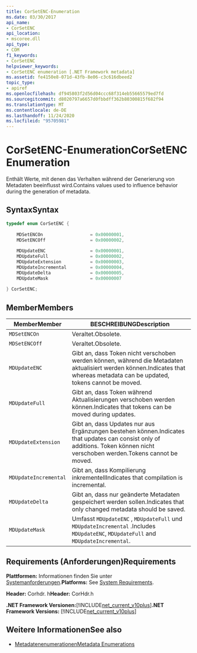 ```yaml
---
title: CorSetENC-Enumeration
ms.date: 03/30/2017
api_name:
- CorSetENC
api_location:
- mscoree.dll
api_type:
- COM
f1_keywords:
- CorSetENC
helpviewer_keywords:
- CorSetENC enumeration [.NET Framework metadata]
ms.assetid: fe4150e8-071d-43fb-8e06-c3c616dbeed2
topic_type:
- apiref
ms.openlocfilehash: df945803f2d56d04ccc68f314eb55665579ed7fd
ms.sourcegitcommit: d8020797a6657d0fbbdff362b80300815f682f94
ms.translationtype: MT
ms.contentlocale: de-DE
ms.lasthandoff: 11/24/2020
ms.locfileid: "95705981"
---
```

# <a name="corsetenc-enumeration"></a><span data-ttu-id="0ea42-102">CorSetENC-Enumeration</span><span class="sxs-lookup"><span data-stu-id="0ea42-102">CorSetENC Enumeration</span></span>

<span data-ttu-id="0ea42-103">Enthält Werte, mit denen das Verhalten während der Generierung von Metadaten beeinflusst wird.</span><span class="sxs-lookup"><span data-stu-id="0ea42-103">Contains values used to influence behavior during the generation of metadata.</span></span>  
  
## <a name="syntax"></a><span data-ttu-id="0ea42-104">Syntax</span><span class="sxs-lookup"><span data-stu-id="0ea42-104">Syntax</span></span>  
  
```cpp  
typedef enum CorSetENC {  
  
    MDSetENCOn                  = 0x00000001,  
    MDSetENCOff                 = 0x00000002,  
  
    MDUpdateENC                 = 0x00000001,  
    MDUpdateFull                = 0x00000002,  
    MDUpdateExtension           = 0x00000003,  
    MDUpdateIncremental         = 0x00000004,  
    MDUpdateDelta               = 0x00000005,  
    MDUpdateMask                = 0x00000007  
  
} CorSetENC;  
```  
  
## <a name="members"></a><span data-ttu-id="0ea42-105">Member</span><span class="sxs-lookup"><span data-stu-id="0ea42-105">Members</span></span>  
  
|<span data-ttu-id="0ea42-106">Member</span><span class="sxs-lookup"><span data-stu-id="0ea42-106">Member</span></span>|<span data-ttu-id="0ea42-107">BESCHREIBUNG</span><span class="sxs-lookup"><span data-stu-id="0ea42-107">Description</span></span>|  
|------------|-----------------|  
|`MDSetENCOn`|<span data-ttu-id="0ea42-108">Veraltet.</span><span class="sxs-lookup"><span data-stu-id="0ea42-108">Obsolete.</span></span>|  
|`MDSetENCOff`|<span data-ttu-id="0ea42-109">Veraltet.</span><span class="sxs-lookup"><span data-stu-id="0ea42-109">Obsolete.</span></span>|  
|`MDUpdateENC`|<span data-ttu-id="0ea42-110">Gibt an, dass Token nicht verschoben werden können, während die Metadaten aktualisiert werden können.</span><span class="sxs-lookup"><span data-stu-id="0ea42-110">Indicates that whereas metadata can be updated, tokens cannot be moved.</span></span>|  
|`MDUpdateFull`|<span data-ttu-id="0ea42-111">Gibt an, dass Token während Aktualisierungen verschoben werden können.</span><span class="sxs-lookup"><span data-stu-id="0ea42-111">Indicates that tokens can be moved during updates.</span></span>|  
|`MDUpdateExtension`|<span data-ttu-id="0ea42-112">Gibt an, dass Updates nur aus Ergänzungen bestehen können.</span><span class="sxs-lookup"><span data-stu-id="0ea42-112">Indicates that updates can consist only of additions.</span></span> <span data-ttu-id="0ea42-113">Token können nicht verschoben werden.</span><span class="sxs-lookup"><span data-stu-id="0ea42-113">Tokens cannot be moved.</span></span>|  
|`MDUpdateIncremental`|<span data-ttu-id="0ea42-114">Gibt an, dass Kompilierung inkrementell</span><span class="sxs-lookup"><span data-stu-id="0ea42-114">Indicates that compilation is incremental.</span></span>|  
|`MDUpdateDelta`|<span data-ttu-id="0ea42-115">Gibt an, dass nur geänderte Metadaten gespeichert werden sollen.</span><span class="sxs-lookup"><span data-stu-id="0ea42-115">Indicates that only changed metadata should be saved.</span></span>|  
|`MDUpdateMask`|<span data-ttu-id="0ea42-116">Umfasst `MDUpdateENC` , `MDUpdateFull` und `MDUpdateIncremental` .</span><span class="sxs-lookup"><span data-stu-id="0ea42-116">Includes `MDUpdateENC`, `MDUpdateFull` and `MDUpdateIncremental`.</span></span>|  
  
## <a name="requirements"></a><span data-ttu-id="0ea42-117">Requirements (Anforderungen)</span><span class="sxs-lookup"><span data-stu-id="0ea42-117">Requirements</span></span>  

 <span data-ttu-id="0ea42-118">**Plattformen:** Informationen finden Sie unter [Systemanforderungen](../../get-started/system-requirements.md).</span><span class="sxs-lookup"><span data-stu-id="0ea42-118">**Platforms:** See [System Requirements](../../get-started/system-requirements.md).</span></span>  
  
 <span data-ttu-id="0ea42-119">**Header:** Corhdr. h</span><span class="sxs-lookup"><span data-stu-id="0ea42-119">**Header:** CorHdr.h</span></span>  
  
 <span data-ttu-id="0ea42-120">**.NET Framework Versionen:**[!INCLUDE[net_current_v10plus](../../../../includes/net-current-v10plus-md.md)]</span><span class="sxs-lookup"><span data-stu-id="0ea42-120">**.NET Framework Versions:** [!INCLUDE[net_current_v10plus](../../../../includes/net-current-v10plus-md.md)]</span></span>  
  
## <a name="see-also"></a><span data-ttu-id="0ea42-121">Weitere Informationen</span><span class="sxs-lookup"><span data-stu-id="0ea42-121">See also</span></span>

- [<span data-ttu-id="0ea42-122">Metadatenenumerationen</span><span class="sxs-lookup"><span data-stu-id="0ea42-122">Metadata Enumerations</span></span>](metadata-enumerations.md)
